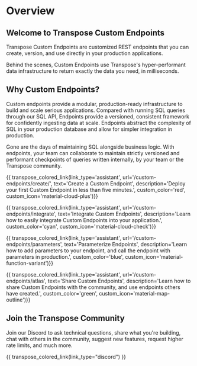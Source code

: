 # Overview

## Welcome to Transpose Custom Endpoints

Transpose Custom Endpoints are customized REST endpoints that you can create, version, and use directly in your production applications.

Behind the scenes, Custom Endpoints use Transpose's hyper-performant data infrastructure to return exactly the data you need, in milliseconds.

## Why Custom Endpoints?
Custom endpoints provide a modular, production-ready infrastructure to build and scale serious applications. Compared with running SQL queries through our SQL API, Endpoints provide a versioned, consistent framework for confidently ingesting data at scale. Endpoints abstract the complexity of SQL in your production database and allow for simpler integration in production. 

Gone are the days of maintaining SQL alongside business logic. With endpoints, your team can collaborate to maintain strictly versioned and performant checkpoints of queries written internally, by your team or the Transpose community. 

{{ transpose_colored_link(link_type='assistant', url='/custom-endpoints/create/', text='Create a Custom Endpoint', description='Deploy your first Custom Endpoint in less than five minutes.', custom_color='red', custom_icon='material-cloud-plus')}}

{{ transpose_colored_link(link_type='assistant', url='/custom-endpoints/integrate', text='Integrate Custom Endpoints', description='Learn how to easily integrate Custom Endpoints into your application.', custom_color='cyan', custom_icon='material-cloud-check')}}

{{ transpose_colored_link(link_type='assistant', url='/custom-endpoints/parameters', text='Parameterize Endpoints', description='Learn how to add parameters to your endpoint, and call the endpoint with parameters in production.', custom_color='blue', custom_icon='material-function-variant')}}

{{ transpose_colored_link(link_type='assistant', url='/custom-endpoints/atlas', text='Share Custom Endpoints', description='Learn how to share Custom Endpoints with the community, and use endpoints others have created.', custom_color='green', custom_icon='material-map-outline')}}

## Join the Transpose Community 
Join our Discord to ask technical questions, share what you're building, chat with others in the community, suggest new features, request higher rate limits, and much more. 

{{ transpose_colored_link(link_type="discord") }}
